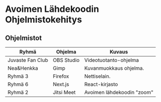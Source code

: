# Avoimen Lähdekoodin Ohjelmistokehitys

## Ohjelmistot

| Ryhmä               | Ohjelma         | Kuvaus                                 |
|---------------------|-----------------|----------------------------------------|
| Juvaste Fan Club    | OBS Studio      | Videotuotanto-ohjelma                  |
| Nea&Henkka          | Gimp            | Kuvanmuokkaus ohjelma.                 |              |
| Ryhmä 3             | Firefox         | Nettiselain.                           |
| Ryhmä 6    | Next.js         | React-kirjasto                         |
| Ryhmä 2    |Jitsi Meet       | Avoimen lähdekoodin "zoom"             |
